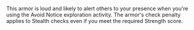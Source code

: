 This armor is loud and likely to alert others to your presence when you're using the Avoid Notice exploration activity. The armor's check penalty applies to Stealth checks even if you meet the required Strength score.